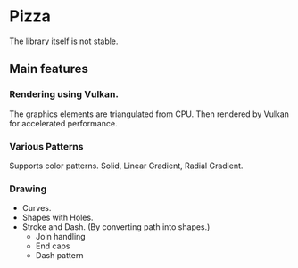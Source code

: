 # Pizza

The library itself is not stable.

## Main features

### Rendering using Vulkan.

The graphics elements are triangulated from CPU.
Then rendered by Vulkan for accelerated performance.

### Various Patterns

Supports color patterns. Solid, Linear Gradient, Radial Gradient.

### Drawing

- Curves.
- Shapes with Holes.
- Stroke and Dash. (By converting path into shapes.)
  - Join handling
  - End caps
  - Dash pattern

